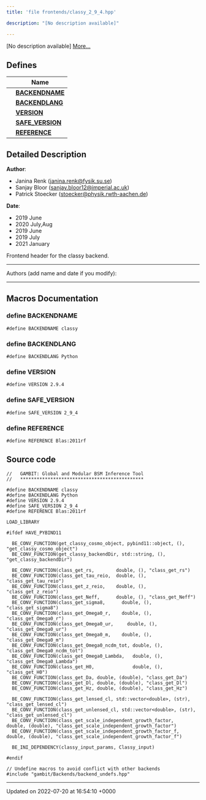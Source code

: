 ```yaml
---
title: 'file frontends/classy_2_9_4.hpp'

description: "[No description available]"

---
```







[No description available] [More...](#detailed-description)

## Defines

|                | Name           |
| -------------- | -------------- |
|  | **[BACKENDNAME](/documentation/code/files/classy__2__9__4_8hpp/#define-backendname)**  |
|  | **[BACKENDLANG](/documentation/code/files/classy__2__9__4_8hpp/#define-backendlang)**  |
|  | **[VERSION](/documentation/code/files/classy__2__9__4_8hpp/#define-version)**  |
|  | **[SAFE_VERSION](/documentation/code/files/classy__2__9__4_8hpp/#define-safe-version)**  |
|  | **[REFERENCE](/documentation/code/files/classy__2__9__4_8hpp/#define-reference)**  |

## Detailed Description


**Author**: 

  * Janina Renk ([janina.renk@fysik.su.se](mailto:janina.renk@fysik.su.se)) 
  * Sanjay Bloor ([sanjay.bloor12@imperial.ac.uk](mailto:sanjay.bloor12@imperial.ac.uk)) 
  * Patrick Stoecker ([stoecker@physik.rwth-aachen.de](mailto:stoecker@physik.rwth-aachen.de)) 


**Date**: 

  * 2019 June 
  * 2020 July,Aug
  * 2019 June
  * 2019 July 
  * 2021 January


Frontend header for the classy backend.



------------------

Authors (add name and date if you modify):



------------------




## Macros Documentation

### define BACKENDNAME

```
#define BACKENDNAME classy
```


### define BACKENDLANG

```
#define BACKENDLANG Python
```


### define VERSION

```
#define VERSION 2.9.4
```


### define SAFE_VERSION

```
#define SAFE_VERSION 2_9_4
```


### define REFERENCE

```
#define REFERENCE Blas:2011rf
```


## Source code

```
//   GAMBIT: Global and Modular BSM Inference Tool
//   *********************************************

#define BACKENDNAME classy
#define BACKENDLANG Python
#define VERSION 2.9.4
#define SAFE_VERSION 2_9_4
#define REFERENCE Blas:2011rf

LOAD_LIBRARY

#ifdef HAVE_PYBIND11

  BE_CONV_FUNCTION(get_classy_cosmo_object, pybind11::object, (), "get_classy_cosmo_object")
  BE_CONV_FUNCTION(get_classy_backendDir, std::string, (), "get_classy_backendDir")
  
  BE_CONV_FUNCTION(class_get_rs,        double, (), "class_get_rs")
  BE_CONV_FUNCTION(class_get_tau_reio,  double, (), "class_get_tau_reio")
  BE_CONV_FUNCTION(class_get_z_reio,    double, (), "class_get_z_reio")
  BE_CONV_FUNCTION(class_get_Neff,      double, (), "class_get_Neff")
  BE_CONV_FUNCTION(class_get_sigma8,      double, (), "class_get_sigma8")
  BE_CONV_FUNCTION(class_get_Omega0_r,    double, (), "class_get_Omega0_r")
  BE_CONV_FUNCTION(class_get_Omega0_ur,     double, (), "class_get_Omega0_ur")
  BE_CONV_FUNCTION(class_get_Omega0_m,    double, (), "class_get_Omega0_m")
  BE_CONV_FUNCTION(class_get_Omega0_ncdm_tot, double, (), "class_get_Omega0_ncdm_tot")
  BE_CONV_FUNCTION(class_get_Omega0_Lambda,   double, (), "class_get_Omega0_Lambda")
  BE_CONV_FUNCTION(class_get_H0,              double, (), "class_get_H0")
  BE_CONV_FUNCTION(class_get_Da, double, (double), "class_get_Da")
  BE_CONV_FUNCTION(class_get_Dl, double, (double), "class_get_Dl")
  BE_CONV_FUNCTION(class_get_Hz, double, (double), "class_get_Hz")

  BE_CONV_FUNCTION(class_get_lensed_cl, std::vector<double>, (str), "class_get_lensed_cl")
  BE_CONV_FUNCTION(class_get_unlensed_cl, std::vector<double>, (str), "class_get_unlensed_cl")
  BE_CONV_FUNCTION(class_get_scale_independent_growth_factor,   double, (double), "class_get_scale_independent_growth_factor")
  BE_CONV_FUNCTION(class_get_scale_independent_growth_factor_f, double, (double), "class_get_scale_independent_growth_factor_f")

  BE_INI_DEPENDENCY(classy_input_params, Classy_input)

#endif

// Undefine macros to avoid conflict with other backends
#include "gambit/Backends/backend_undefs.hpp"
```


-------------------------------

Updated on 2022-07-20 at 16:54:10 +0000
